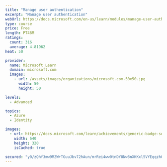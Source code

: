 ```yaml
---
title: "Manage user authentication"
excerpt: "Manage user authentication"
webUrl: https://docs.microsoft.com/en-us/learn/modules/manage-user-authentication/
type: course
price: Free
length: PT48M
ratings:
  count: 316
  average: 4.81962
heat: 50

provider:
  name: Microsoft Learn
  domain: microsoft.com
  images:
    - url: /assets/images/organizations/microsoft.com-50x50.jpg
      width: 50
      height: 50

levels:
  - Advanced

topics:
  - Azure
  - Identity

images:
  - url: https://docs.microsoft.com/learn/achievements/generic-badge-social.png
    width: 640
    height: 320
    isCached: true

secured: "y0/zQhf3mw9MZW+TGuuJbv72hAun/mrRei4ww0tnDY8Nw8nXKKxl5VYEqqzhQ6QRmyKbRxr/THQs3hHwoIlO8CsGINdivK4w+qupCw8ILRNmPCUYN+N8op6Y8GB9vvSvei0tCTDJEW/3jM7Q8RIpmMjydwqrAbcr+brDUsqf3DDD9Lot5S9sZteg5jP9/5Pn90MFozLCEFz1xNdkPg8oMKxnQl782+isZc3GRkrO62WvGboQUBa7u6OdgADL9PB7vXsKswwUOFIIbz29uLOK4l15sg12KQbT68JHerFFO76VFnp3Mx4iCNl7pJELUuDpeFxBVJkIdXqNdwBxjGphDhlRf10rtaCRvwUeqcfa6z+ElEeETW8m8eZxrMsR0lFqP3Gsc/NG9wWysOI0+fl4NLioowyshLoWi2eKyXonShc=;FhQRjP9/kPvSIgXvM2fauA=="
---
```


